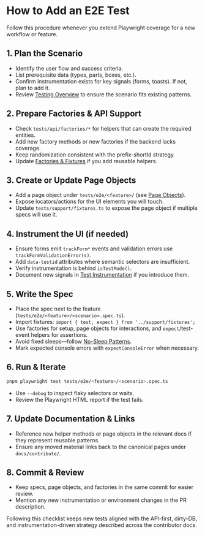 # How to Add an E2E Test

Follow this procedure whenever you extend Playwright coverage for a new workflow or feature.

## 1. Plan the Scenario

- Identify the user flow and success criteria.
- List prerequisite data (types, parts, boxes, etc.).
- Confirm instrumentation exists for key signals (forms, toasts). If not, plan to add it.
- Review [Testing Overview](../testing/) to ensure the scenario fits existing patterns.

## 2. Prepare Factories & API Support

- Check `tests/api/factories/*` for helpers that can create the required entities.
- Add new factory methods or new factories if the backend lacks coverage.
- Keep randomization consistent with the prefix-shortId strategy.
- Update [Factories & Fixtures](../testing/factories_and_fixtures.md) if you add reusable helpers.

## 3. Create or Update Page Objects

- Add a page object under `tests/e2e/<feature>/` (see [Page Objects](../testing/page_objects.md)).
- Expose locators/actions for the UI elements you will touch.
- Update `tests/support/fixtures.ts` to expose the page object if multiple specs will use it.

## 4. Instrument the UI (if needed)

- Ensure forms emit `trackForm*` events and validation errors use `trackFormValidationError(s)`.
- Add `data-testid` attributes where semantic selectors are insufficient.
- Verify instrumentation is behind `isTestMode()`.
- Document new signals in [Test Instrumentation](../architecture/test_instrumentation.md) if you introduce them.

## 5. Write the Spec

- Place the spec next to the feature (`tests/e2e/<feature>/<scenario>.spec.ts`).
- Import fixtures: `import { test, expect } from '../support/fixtures';`
- Use factories for setup, page objects for interactions, and `expect`/test-event helpers for assertions.
- Avoid fixed sleeps—follow [No-Sleep Patterns](../testing/no_sleep_patterns.md).
- Mark expected console errors with `expectConsoleError` when necessary.

## 6. Run & Iterate

```bash
pnpm playwright test tests/e2e/<feature>/<scenario>.spec.ts
```

- Use `--debug` to inspect flaky selectors or waits.
- Review the Playwright HTML report if the test fails.

## 7. Update Documentation & Links

- Reference new helper methods or page objects in the relevant docs if they represent reusable patterns.
- Ensure any moved material links back to the canonical pages under `docs/contribute/`.

## 8. Commit & Review

- Keep specs, page objects, and factories in the same commit for easier review.
- Mention any new instrumentation or environment changes in the PR description.

Following this checklist keeps new tests aligned with the API-first, dirty-DB, and instrumentation-driven strategy described across the contributor docs.
